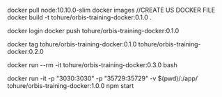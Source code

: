 docker pull node:10.10.0-slim
docker images
//CREATE US DOCKER FILE
docker build -t tohure/orbis-training-docker:0.1.0 .

docker login
docker push tohure/orbis-training-docker:0.1.0

docker tag tohure/orbis-training-docker:0.1.0 tohure/orbis-training-docker:0.2.0

docker run --rm -it tohure/orbis-training-docker:0.3.0 bash

docker run -it -p "3030:3030" -p "35729:35729" -v $(pwd)/:/app/ tohure/orbis-training-docker:1.0.0 npm start

